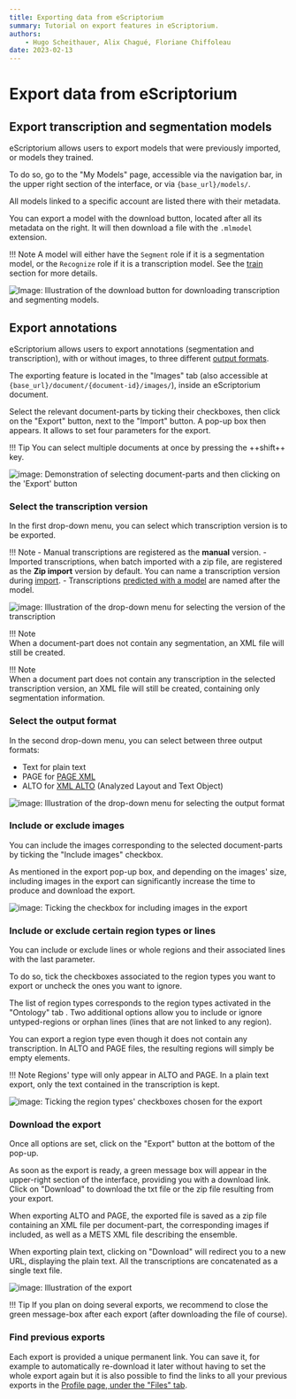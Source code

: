 ```yaml
---
title: Exporting data from eScriptorium
summary: Tutorial on export features in eScriptorium.
authors:
    - Hugo Scheithauer, Alix Chagué, Floriane Chiffoleau
date: 2023-02-13
---
```


# Export data from eScriptorium

## Export transcription and segmentation models

eScriptorium allows users to export models that were previously imported, or models they trained.

To do so, go to the "My Models" page, accessible via the navigation bar, in the upper right section of the interface, or via `{base_url}/models/`.

All models linked to a specific account are listed there with their metadata.

You can export a model with the download button, located after all its metadata on the right. It will then download a file with the `.mlmodel` extension.

!!! Note
    A model will either have the `Segment` role if it is a segmentation model, or the `Recognize` role if it is a transcription model. See the [train](train.md) section for more details.

![Image: Illustration of the download button for downloading transcription and segmenting models.](img/export/escriptorium_export_model.png "Downloading a model with the download button.")

## Export annotations

eScriptorium allows users to export annotations (segmentation and transcription), with or without images, to three different [output formats](#selecting-the-output-format).  

The exporting feature is located in the "Images" tab (also accessible at `{base_url}/document/{document-id}/images/`), inside an eScriptorium document.  

Select the relevant document-parts by ticking their checkboxes, then click on the "Export" button, next to the "Import" button. A pop-up box then appears. It allows to set four parameters for the export.

!!! Tip
    You can select multiple documents at once by pressing the ++shift++ key.

![image: Demonstration of selecting document-parts and then clicking on the 'Export' button](img/export/escriptorium_export_select_partdocuments.gif "Selecting document-parts and starting the export.")

### Select the transcription version

In the first drop-down menu, you can select which transcription version is to be exported.  

!!! Note
    - Manual transcriptions are registered as the **manual** version.
    - Imported transcriptions, when batch imported with a zip file, are registered as the **Zip import** version by default. You can name a transcription version during [import](import.md#import-segmentation-and-transcription).
    - Transcriptions [predicted with a model](predict.md#predict-the-transcription) are named after the model.

![image: Illustration of the drop-down menu for selecting the version of the transcription](img/export/escriptorium_export_transcription_version.gif "Choosing a transcription version")

!!! Note  
    When a document-part does not contain any segmentation, an XML file will still be created.  

!!! Note  
    When a document part does not contain any transcription in the selected transcription version, an XML file will still be created, containing only segmentation information.  

### Select the output format

In the second drop-down menu, you can select between three output formats:

- Text for plain text  
- PAGE for [PAGE XML](http://www.primaresearch.org/publications/ICPR2010_Pletschacher_PAGE)
- ALTO for [XML ALTO](https://www.loc.gov/standards/alto/) (Analyzed Layout and Text Object)

![image: Illustration of the drop-down menu for selecting the output format](img/export/escriptorium_export_format.gif "Choosing the output format.")

### Include or exclude images

You can include the images corresponding to the selected document-parts by ticking the "Include images" checkbox.

As mentioned in the export pop-up box, and depending on the images' size, including images in the export can significantly increase the time to produce and download the export.

![image: Ticking the checkbox for including images in the export](img/export/escriptorium_export_include_images.gif "Checking the box to include images in the export.")

### Include or exclude certain region types or lines

You can include or exclude lines or whole regions and their associated lines with the last parameter. <!-- todo: add link to the subsection about segment version -->

To do so, tick the checkboxes associated to the region types you want to export or uncheck the ones you want to ignore.  

The list of region types corresponds to the region types activated in the "Ontology" tab <!-- todo: add link to that once it's available -->. Two additional options allow you to include or ignore untyped-regions <!-- todo: add link to segmentation, which would hopefully explain that --> or orphan lines (lines that are not linked <!-- todo: add link to linking segments to regions -->to any region).

You can export a region type even though it does not contain any transcription. In ALTO and PAGE files, the resulting regions will simply be empty elements.  

!!! Note
    Regions' type will only appear in ALTO and PAGE. In a plain text export, only the text contained in the transcription is kept.

![image: Ticking the region types' checkboxes chosen for the export](img/export/escriptorium_export_region_types.gif "Selecting and unselecting region types for the export.")  

### Download the export

Once all options are set, click on the "Export" button at the bottom of the pop-up.  

As soon as the export is ready, a green message box will appear in the upper-right section of the interface, providing you with a download link. Click on "Download" to download the txt file or the zip file resulting from your export.

When exporting ALTO and PAGE, the exported file is saved as a zip file containing an XML file per document-part, the corresponding images if included, as well as a METS XML file describing the ensemble.

When exporting plain text, clicking on "Download" will redirect you to a new URL, displaying the plain text. All the transcriptions are concatenated as a single text file.

![image: Illustration of the export](img/export/escriptorium_export_download.gif "Stating the export task and downloading the result.")

!!! Tip
    If you plan on doing several exports, we recommend to close the green message-box after each export (after downloading the file of course).  

### Find previous exports

Each export is provided a unique permanent link. You can save it, for example to automatically re-download it later without having to set the whole export again but it is also possible to find the links to all your previous exports in the [Profile page, under the "Files" tab](users.md#review-and-edit-your-profile).
